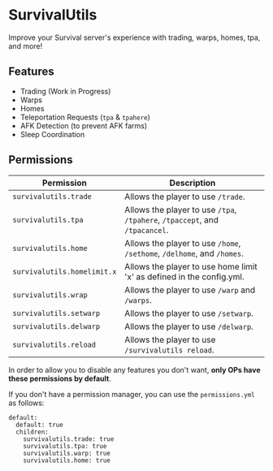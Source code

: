 # SurvivalUtils

 Improve your Survival server's experience with trading, warps, homes, tpa, and more!

## Features

- Trading (Work in Progress)
- Warps
- Homes
- Teleportation Requests (`tpa` & `tpahere`)
- AFK Detection (to prevent AFK farms)
- Sleep Coordination

## Permissions

Permission | Description
-----------|-----------
`survivalutils.trade` | Allows the player to use `/trade`.
`survivalutils.tpa` | Allows the player to use `/tpa`, `/tpahere`, `/tpaccept`, and `/tpacancel`.
`survivalutils.home` | Allows the player to use `/home`, `/sethome`, `/delhome`, and `/homes`.
`survivalutils.homelimit.x` | Allows the player to use home limit 'x' as defined in the config.yml.
`survivalutils.wrap` | Allows the player to use `/warp` and `/warps`.
`survivalutils.setwarp` | Allows the player to use `/setwarp`.
`survivalutils.delwarp` | Allows the player to use `/delwarp`.
`survivalutils.reload` | Allows the player to use `/survivalutils reload`.

In order to allow you to disable any features you don't want, **only OPs have these permissions by default**.

If you don't have a permission manager, you can use the `permissions.yml` as follows:

    default:
      default: true
      children:
        survivalutils.trade: true
        survivalutils.tpa: true
        survivalutils.warp: true
        survivalutils.home: true
